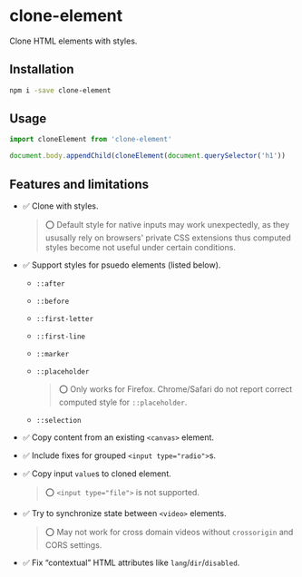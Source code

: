 # clone-element

Clone HTML elements with styles.

## Installation

```sh
npm i -save clone-element
```

## Usage

```js
import cloneElement from 'clone-element'

document.body.appendChild(cloneElement(document.querySelector('h1'))
```

## Features and limitations

* ✅ Clone with styles.

  > ⭕️ Default style for native inputs may work unexpectedly, as they ususally rely on browsers' private CSS extensions thus computed styles become not useful under certain conditions.

* ✅ Support styles for psuedo elements (listed below).

  * `::after`
  * `::before`
  * `::first-letter`
  * `::first-line`
  * `::marker`
  * `::placeholder`

    > ⭕️ Only works for Firefox. Chrome/Safari do not report correct computed style for `::placeholder`.

  * `::selection`

* ✅ Copy content from an existing `<canvas>` element.
* ✅ Include fixes for grouped `<input type="radio">`s.
* ✅ Copy input `value`s to cloned element.

  > ⭕️ `<input type="file">` is not supported.

* ✅ Try to synchronize state between `<video>` elements.

  > ⭕️ May not work for cross domain videos without `crossorigin` and CORS settings.

* ✅ Fix “contextual” HTML attributes like `lang`/`dir`/`disabled`.
